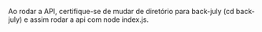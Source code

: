 Ao rodar a API, certifique-se de mudar de diretório para back-july (cd back-july) e assim rodar a api com node index.js.